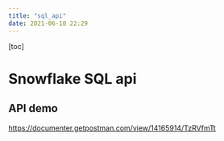 ```yaml
---
title: "sql_api"
date: 2021-06-10 22:29
---
```






[toc]



# Snowflake SQL api



## API demo

https://documenter.getpostman.com/view/14165914/TzRVfmTt


